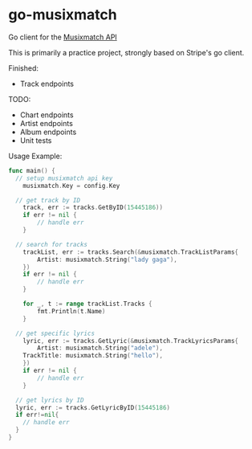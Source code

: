 # go-musixmatch
Go client for the [Musixmatch API](https://developer.musixmatch.com/)

This is primarily a practice project, strongly based on Stripe's go client.

Finished:
- Track endpoints

TODO:
- Chart endpoints
- Artist endpoints
- Album endpoints
- Unit tests

Usage Example:

```go
func main() {
  // setup musixmatch api key
	musixmatch.Key = config.Key

  // get track by ID
	track, err := tracks.GetByID(15445186))
	if err != nil {
		// handle err
	}

  // search for tracks
	trackList, err := tracks.Search(&musixmatch.TrackListParams{
		Artist: musixmatch.String("lady gaga"),
	})
	if err != nil {
		// handle err
	}

	for _, t := range trackList.Tracks {
		fmt.Println(t.Name)
	}

  // get specific lyrics
	lyric, err := tracks.GetLyric(&musixmatch.TrackLyricsParams{
		Artist: musixmatch.String("adele"),
    TrackTitle: musixmatch.String("hello"),
	})
	if err != nil {
		// handle err
	}

  // get lyrics by ID
  lyric, err := tracks.GetLyricByID(15445186)
  if err!=nil{
    // handle err
  }
}
```
